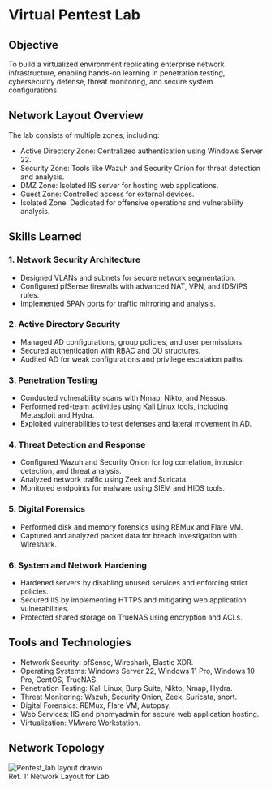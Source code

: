 # Virtual Pentest Lab  

## Objective  
To build a virtualized environment replicating enterprise network infrastructure, enabling hands-on learning in penetration testing, cybersecurity defense, threat monitoring, and secure system configurations.  

## Network Layout Overview  
The lab consists of multiple zones, including:  
- Active Directory Zone: Centralized authentication using Windows Server 22.  
- Security Zone: Tools like Wazuh and Security Onion for threat detection and analysis.  
- DMZ Zone: Isolated IIS server for hosting web applications.  
- Guest Zone: Controlled access for external devices.  
- Isolated Zone: Dedicated for offensive operations and vulnerability analysis.  

## Skills Learned  
### 1. Network Security Architecture  
- Designed VLANs and subnets for secure network segmentation.  
- Configured pfSense firewalls with advanced NAT, VPN, and IDS/IPS rules.  
- Implemented SPAN ports for traffic mirroring and analysis.  

### 2. Active Directory Security  
- Managed AD configurations, group policies, and user permissions.  
- Secured authentication with RBAC and OU structures.  
- Audited AD for weak configurations and privilege escalation paths.  

### 3. Penetration Testing  
- Conducted vulnerability scans with Nmap, Nikto, and Nessus.  
- Performed red-team activities using Kali Linux tools, including Metasploit and Hydra.  
- Exploited vulnerabilities to test defenses and lateral movement in AD.  

### 4. Threat Detection and Response  
- Configured Wazuh and Security Onion for log correlation, intrusion detection, and threat analysis.  
- Analyzed network traffic using Zeek and Suricata.  
- Monitored endpoints for malware using SIEM and HIDS tools.  

### 5. Digital Forensics  
- Performed disk and memory forensics using REMux and Flare VM.  
- Captured and analyzed packet data for breach investigation with Wireshark.  

### 6. System and Network Hardening  
- Hardened servers by disabling unused services and enforcing strict policies.  
- Secured IIS by implementing HTTPS and mitigating web application vulnerabilities.  
- Protected shared storage on TrueNAS using encryption and ACLs.  

## Tools and Technologies  
- Network Security: pfSense, Wireshark, Elastic XDR.  
- Operating Systems: Windows Server 22, Windows 11 Pro, Windows 10 Pro, CentOS, TrueNAS.  
- Penetration Testing: Kali Linux, Burp Suite, Nikto, Nmap, Hydra.  
- Threat Monitoring: Wazuh, Security Onion, Zeek, Suricata, snort.  
- Digital Forensics: REMux, Flare VM, Autopsy.  
- Web Services: IIS and phpmyadmin for secure web application hosting.  
- Virtualization: VMware Workstation.  

## Network Topology
![Pentest_lab layout drawio](https://github.com/user-attachments/assets/336ef3e3-3c56-4f34-8e87-a72cdbfcf1d5)
<br> <a> Ref. 1: Network Layout for Lab </a></br>
